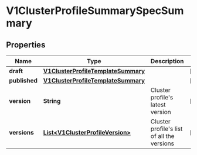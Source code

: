 # V1ClusterProfileSummarySpecSummary

## Properties
Name | Type | Description | Notes
------------ | ------------- | ------------- | -------------
**draft** | [**V1ClusterProfileTemplateSummary**](V1ClusterProfileTemplateSummary.md) |  |  [optional]
**published** | [**V1ClusterProfileTemplateSummary**](V1ClusterProfileTemplateSummary.md) |  |  [optional]
**version** | **String** | Cluster profile&#x27;s latest version |  [optional]
**versions** | [**List&lt;V1ClusterProfileVersion&gt;**](V1ClusterProfileVersion.md) | Cluster profile&#x27;s list of all the versions |  [optional]
